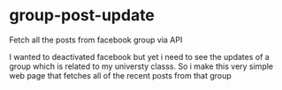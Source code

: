 # group-post-update
Fetch all the posts from facebook group via API

I wanted to deactivated facebook but yet i need to see the updates of a group which is related to my universty classs. So i make this very simple web page that fetches all of the recent posts from that group
